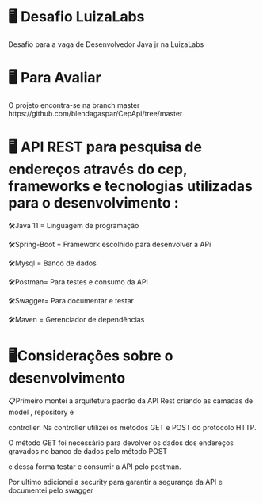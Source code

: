 
<h1> 🖥️ Desafio LuizaLabs</h1>

<p>Desafio para a vaga de Desenvolvedor Java jr na LuizaLabs </p>

<h1> 🖥️ Para Avaliar </h1>

 <p>O projeto encontra-se na branch master https://github.com/blendagaspar/CepApi/tree/master </p>

<h1>🖥️ API REST para pesquisa de endereços através do cep,
frameworks e tecnologias utilizadas para o desenvolvimento :</h1>

<p>🛠️Java 11 = Linguagem de programação</p>
<p>🛠️Spring-Boot = Framework escolhido para desenvolver a APi</p>
<p>🛠️Mysql = Banco de dados</p> 
<p>🛠️Postman= Para testes e consumo da API<p>
<p>🛠️Swagger= Para documentar e testar
<p>🛠️Maven = Gerenciador de dependências</p>
  
<h1> 🖥️Considerações sobre o desenvolvimento</h1>

<p>📋Primeiro montei a arquitetura padrão da API Rest criando as camadas de model , repository e </p>
<p>controller. Na controller utilizei os métodos GET e POST do protocolo HTTP. </p>
<p> O método GET foi necessário para devolver os dados dos endereços gravados no banco de dados pelo método POST</p>
<p>e dessa forma testar e consumir a API pelo postman.</p>
<p>Por ultimo adicionei a security para garantir a segurança da API e documentei pelo swagger </p>

